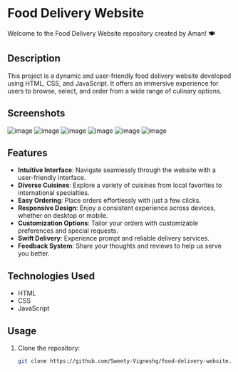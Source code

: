# Food Delivery Website

Welcome to the Food Delivery Website repository created by Aman! 🍽️

## Description

This project is a dynamic and user-friendly food delivery website developed using HTML, CSS, and JavaScript. It offers an immersive experience for users to browse, select, and order from a wide range of culinary options.

## Screenshots
![image](https://github.com/Sweety-Vigneshg/Food-Delivery-Website/blob/f3471fcfa680d8dbebc8ccb3ab69bda7588d9413/Sample/food%20delivery%20website%20home.png)
![image](https://github.com/Sweety-Vigneshg/Food-Delivery-Website/blob/f3471fcfa680d8dbebc8ccb3ab69bda7588d9413/Sample/food%20delivery%20website%20special.png)
![image](https://github.com/Sweety-Vigneshg/Food-Delivery-Website/blob/f3471fcfa680d8dbebc8ccb3ab69bda7588d9413/Sample/food%20delivery%20website%20gallery.png)
![image](https://github.com/Sweety-Vigneshg/Food-Delivery-Website/blob/f3471fcfa680d8dbebc8ccb3ab69bda7588d9413/Sample/food%20delivery%20website%20review.png)
![image](https://github.com/Sweety-Vigneshg/Food-Delivery-Website/blob/f3471fcfa680d8dbebc8ccb3ab69bda7588d9413/Sample/food%20delivery%20website%20footerorders.png)
![image](https://github.com/Sweety-Vigneshg/Food-Delivery-Website/blob/f3471fcfa680d8dbebc8ccb3ab69bda7588d9413/Sample/food%20delivery%20website%20footer.png)

## Features

- **Intuitive Interface**: Navigate seamlessly through the website with a user-friendly interface.
- **Diverse Cuisines**: Explore a variety of cuisines from local favorites to international specialties.
- **Easy Ordering**: Place orders effortlessly with just a few clicks.
- **Responsive Design**: Enjoy a consistent experience across devices, whether on desktop or mobile.
- **Customization Options**: Tailor your orders with customizable preferences and special requests.
- **Swift Delivery**: Experience prompt and reliable delivery services.
- **Feedback System**: Share your thoughts and reviews to help us serve you better.

## Technologies Used

- HTML
- CSS
- JavaScript

## Usage

1. Clone the repository:
   ```bash
   git clone https://github.com/Sweety-Vigneshg/food-delivery-website.git
